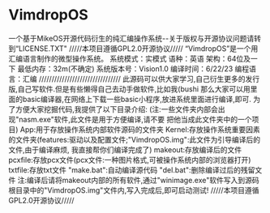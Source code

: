 # VimdropOS
一个基于MikeOS开源代码衍生的纯汇编操作系统--关于版权与开源协议问题请转到“LICENSE.TXT"
/////本项目遵循GPL2.0开源协议/////
“VimdropOS”是一个用汇编语言制作的微型操作系统。
系统模式：实模式
语种：英语
架构：64位及一下
最低内存：32m(不确定)
系统版本号：Vision1.0
编译时间：6/22/23
编程语言：汇编
////////////////////////////////
此源码可以供大家学习,自己衍生更多的发行版,自己写软件.但是有些懒得自己去动手做软件,比如我(bushi
那么大家可以用里面的basic编译器,在网络上下载一些basic小程序,放进系统里面进行编译,即可.
为了方便大家挖掘代码,我提供了以下目录介绍:  (注:一些文件夹内部会出现"nasm.exe"软件,此文件是用于方便编译,请不要
把他当成此文件夹中的一个项目)
App:用于存放操作系统内部软件源码的文件夹
Kernel:存放操作系统重要因素的文件夹(features:驱动以及配置文件;"VimdropOS.img":此文件为引导编译后的文件,由于编译麻烦,
我直接帮你们编译完成了)
makeout:存放编译后的文件
pcxfile:存放pcx文件(pcx文件:一种图片格式,可被操作系统内部的浏览器打开)
txtfile:存放txt文件
"make.bat":自动编译源代码
"del.bat":删除编译过后的残留文件
注:编译后请将makeout内部的所有软件,通过"winimage.exe"软件写入到源码根目录中的"VimdropOS.img"文件内,写入完成后,即可启动测试!
/////本项目遵循GPL2.0开源协议/////
